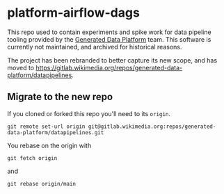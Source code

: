 # platform-airflow-dags

This repo used to contain experiments and spike work for data pipeline tooling provided by the [Generated Data
Platform](https://gitlab.wikimedia.org/repos/generated-data-platform/)
team. This software is currently not maintained, and archived for historical reasons.

The project has been rebranded to better capture its new scope, and has moved to https://gitlab.wikimedia.org/repos/generated-data-platform/datapipelines.

## Migrate to the new repo

If you cloned or forked this repo you'll need to its `origin`.
```
git remote set-url origin git@gitlab.wikimedia.org:repos/generated-data-platform/datapipelines.git
```

You rebase on the origin with
```
git fetch origin
```
and
```
git rebase origin/main
```

